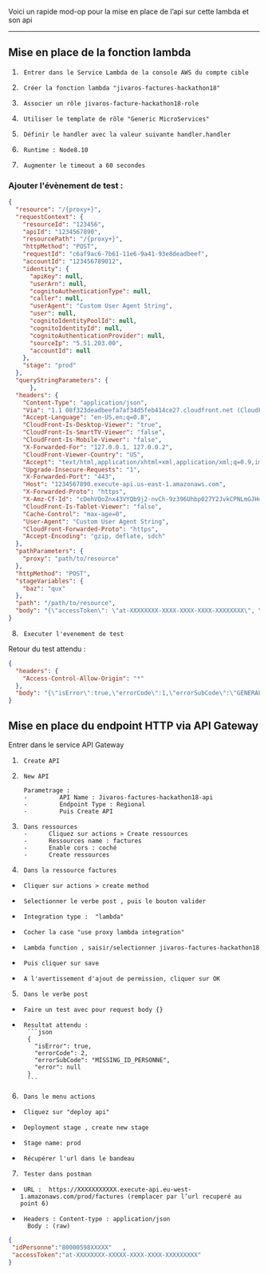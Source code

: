 Voici un rapide mod-op pour la mise en place de l’api sur cette lambda et son api
 
---

## Mise en place de la fonction lambda
1.      Entrer dans le Service Lambda de la console AWS du compte cible
2.      Créer la fonction lambda "jivaros-factures-hackathon18"
3.      Associer un rôle jivaros-facture-hackathon18-role
4.      Utiliser le template de rôle "Generic MicroServices"
5.      Définir le handler avec la valeur suivante handler.handler
6.      Runtime : Node8.10
7.      Augmenter le timeout a 60 secondes
 
 
### Ajouter l'évènement de test :
```json
{
  "resource": "/{proxy+}",
  "requestContext": {
    "resourceId": "123456",
    "apiId": "1234567890",
    "resourcePath": "/{proxy+}",
    "httpMethod": "POST",
    "requestId": "c6af9ac6-7b61-11e6-9a41-93e8deadbeef",
    "accountId": "123456789012",
    "identity": {
      "apiKey": null,
      "userArn": null,
      "cognitoAuthenticationType": null,
      "caller": null,
      "userAgent": "Custom User Agent String",
      "user": null,
      "cognitoIdentityPoolId": null,
      "cognitoIdentityId": null,
      "cognitoAuthenticationProvider": null,
      "sourceIp": "5.51.203.00",
      "accountId": null
    },
    "stage": "prod"
  },
  "queryStringParameters": {
      },
  "headers": {
    "Content-Type": "application/json",
    "Via": "1.1 08f323deadbeefa7af34d5feb414ce27.cloudfront.net (CloudFront)",
    "Accept-Language": "en-US,en;q=0.8",
    "CloudFront-Is-Desktop-Viewer": "true",
    "CloudFront-Is-SmartTV-Viewer": "false",
    "CloudFront-Is-Mobile-Viewer": "false",
    "X-Forwarded-For": "127.0.0.1, 127.0.0.2",
    "CloudFront-Viewer-Country": "US",
    "Accept": "text/html,application/xhtml+xml,application/xml;q=0.9,image/webp,*/*;q=0.8",
    "Upgrade-Insecure-Requests": "1",
    "X-Forwarded-Port": "443",
    "Host": "1234567890.execute-api.us-east-1.amazonaws.com",
    "X-Forwarded-Proto": "https",
    "X-Amz-Cf-Id": "cDehVQoZnx43VYQb9j2-nvCh-9z396Uhbp027Y2JvkCPNLmGJHqlaA==",
    "CloudFront-Is-Tablet-Viewer": "false",
    "Cache-Control": "max-age=0",
    "User-Agent": "Custom User Agent String",
    "CloudFront-Forwarded-Proto": "https",
    "Accept-Encoding": "gzip, deflate, sdch"
  },
  "pathParameters": {
    "proxy": "path/to/resource"
  },
  "httpMethod": "POST",
  "stageVariables": {
    "baz": "qux"
  },
  "path": "/path/to/resource",
  "body": "{\"accessToken\": \"at-XXXXXXXX-XXXX-XXXX-XXXX-XXXXXXXX\", \"idPersonne\":\"80000598XXXX\"}"
}
```

8.      Executer l'evenement de test 

Retour du test attendu :

```json
{
  "headers": {
    "Access-Control-Allow-Origin": "*"
  },
  "body": "{\"isError\":true,\"errorCode\":1,\"errorSubCode\":\"GENERAL_FAILURE\",\"error\":\"\\\"Request failed with status code 401\\\"\"}"
}
```

## Mise en place du endpoint HTTP via API Gateway

Entrer dans le service API Gateway
 
1.      Create API
2.      New API

        Parametrage :
        -         API Name : Jivaros-factures-hackathon18-api
        -         Endpoint Type : Regional
        -         Puis Create API
3.      Dans ressources
        -      Cliquez sur actions > Create ressources
        -      Ressources name : factures
        -      Enable cors : coché
        -      Create ressources
  
4.      Dans la ressource factures
  -      Cliquer sur actions > create method
  -      Selectionner le verbe post , puis le bouton valider
  -      Integration type :  "lambda"
  -      Cocher la case "use proxy lambda integration"
  -      Lambda function , saisir/selectionner jivaros-factures-hackathon18
  -      Puis cliquer sur save
  -      A l'avertissement d'ajout de permission, cliquer sur OK
  
5.      Dans le verbe post

  -      Faire un test avec pour request body {}
  -      Resultat attendu :
          ```json
          {
            "isError": true,
            "errorCode": 2,
            "errorSubCode": "MISSING_ID_PERSONNE",
            "error": null
          }
          ```
6.      Dans le menu actions
  -      Cliquez sur "deploy api"
  -      Deployment stage , create new stage
  -      Stage name: prod
  -      Récupérer l'url dans le bandeau
 
7.      Tester dans postman
  -      URL :  https://XXXXXXXXXXX.execute-api.eu-west-1.amazonaws.com/prod/factures (remplacer par l’url recuperé au point 6)
  -      Headers : Content-type : application/json
          Body : (raw)
```json
{
 "idPersonne":"80000598XXXXX"   ,
 "accessToken":"at-XXXXXXXX-XXXXX-XXXX-XXXX-XXXXXXXXX"
}
```
 
